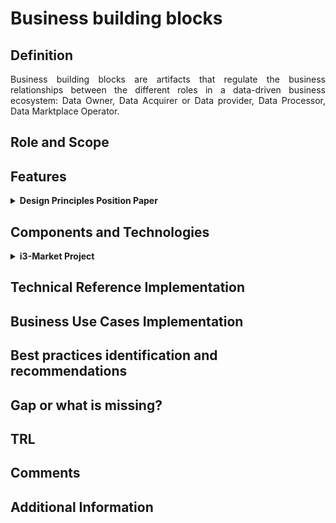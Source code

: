 # Business building blocks

## Definition
<div align="justify">Business building blocks are artifacts that regulate the business relationships between the different roles in a data-driven business ecosystem: Data Owner, Data Acquirer or Data provider, Data Processor, Data Marktplace Operator.</div> 

## Role and Scope
<div allign="justify"></div>

## Features
<details>
  <summary><strong>Design Principles Position Paper</strong></summary>
  
- Operational Service Level Agreement (SLA)
- Accounting Scheme
- Billing/Charging Scheme
- Data valuation method
- Smart Contracts

</details>

## Components and Technologies
<details>
  <summary><strong>i3-Market Project</strong></summary>

- Notification Manager
- Smart Contract Generator

</details>

## Technical Reference Implementation

## Business Use Cases Implementation

## Best practices identification and recommendations

## Gap or what is missing?

## TRL

## Comments

## Additional Information
